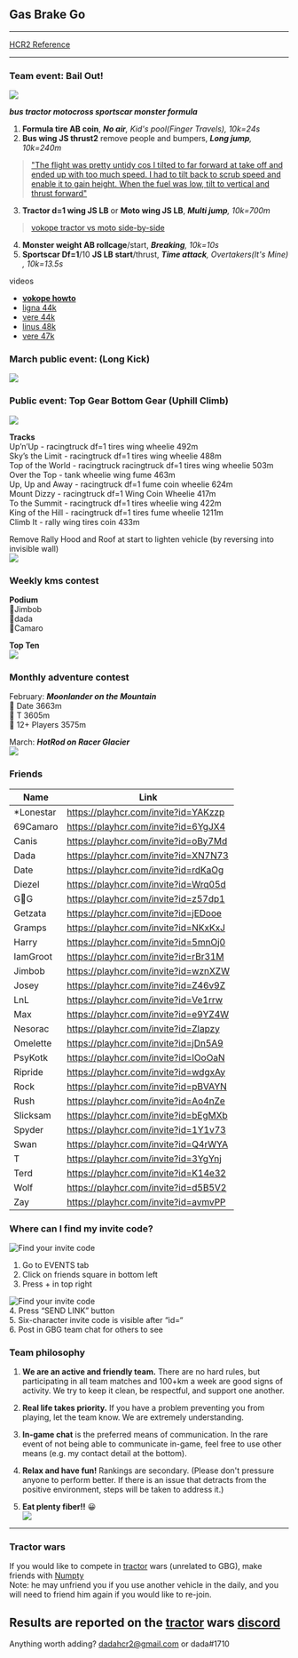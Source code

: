 ## Gas Brake Go   
***  
[HCR2 Reference](dadahcr2.github.io/hcr2)  
* * *  
### Team event: Bail Out!
![](https://cdn.discordapp.com/attachments/750874271022317678/815467200374636574/image0.png)

 ***bus tractor motocross sportscar monster formula***

1.  **Formula tire AB coin**,  _**No air**, Kid's pool(Finger Travels), 10k=24s_
2.  **Bus wing JS thrust2** remove people and bumpers,  _**Long jump**, 10k=240m_
   > ["The flight was pretty untidy cos I tilted to far forward at take off and ended up with too much speed. I had to tilt back to scrub speed and enable it to gain height. When the fuel was low, tilt to vertical and thrust forward"](https://cdn.discordapp.com/attachments/667836046733738080/815795280024829972/Hill_Climb_Racing_2_2021-03-01-16-51-18.mp4)
3.  **Tractor d=1 wing JS LB** or **Moto wing JS LB**,  _**Multi jump**, 10k=700m_
   > [vokope tractor vs moto side-by-side](https://youtu.be/4-Jmy4ejrJI)
4.  **Monster weight AB rollcage**/start, _**Breaking**, 10k=10s_
5.  **Sportscar Df=1**/10 **JS LB start**/thrust,  _**Time attack**, Overtakers(It's Mine) , 10k=13.5s_

videos
- [**vokope howto**](https://youtu.be/lf1tRm8KT6U)
- [ligna 44k](https://youtu.be/ZEMWWIsItsQ)
- [vere 44k](https://youtu.be/QC5Chv1YNcM)
- [linus 48k](https://youtu.be/fk-TQVRKD8M)
- [vere 47k](https://youtu.be/2Vyc-oSetV4)

### March public event: (Long Kick)
![](https://cdn.discordapp.com/attachments/750906124454330429/813553824345620480/image0.png)
### Public event: Top Gear Bottom Gear (Uphill Climb)
![](https://pbs.twimg.com/media/Eu_VUTJXAAc5Rxg.jpg:small)

**Tracks**  
Up’n’Up - racingtruck df=1 tires wing wheelie 492m   
Sky’s the Limit - racingtruck df=1 tires wing wheelie 488m   
Top of the World - racingtruck racingtruck df=1 tires wing wheelie 503m   
Over the Top -  tank wheelie wing fume 463m   
Up, Up and Away - racingtruck df=1 fume coin wheelie 624m  
Mount Dizzy - racingtruck df=1 Wing Coin Wheelie 417m  
To the Summit - racingtruck df=1 tires wheelie wing 422m  
King of the Hill - racingtruck df=1 tires fume wheelie 1211m  
Climb It - rally wing tires coin 433m   

Remove Rally Hood and Roof at start to lighten vehicle (by reversing into invisible wall)   
 ![](https://cdn.discordapp.com/attachments/638501746272108558/799221963687723038/image0.gif)

### Weekly kms contest  
**Podium**  
🥇Jimbob  
🥈dada   
🥉Camaro

**Top Ten**  
![](https://cdn.discordapp.com/attachments/777301191474282546/815781323167367188/image0.png)

### Monthly adventure contest  
February: ***Moonlander on the Mountain***  
🥇 Date 3663m  
🥈 T 3605m  
🥉 12+ Players 3575m

March: ***HotRod on Racer Glacier***  
![](https://cdn.discordapp.com/attachments/776132655192211478/815951591277461524/image0.gif)

### Friends

Name | Link
-- | --
*Lonestar | https://playhcr.com/invite?id=YAKzzp
69Camaro | https://playhcr.com/invite?id=6YgJX4
Canis | https://playhcr.com/invite?id=oBy7Md
Dada | https://playhcr.com/invite?id=XN7N73
Date | https://playhcr.com/invite?id=rdKaOg
Diezel | https://playhcr.com/invite?id=Wrq05d
G🐝G | https://playhcr.com/invite?id=z57dp1
Getzata | https://playhcr.com/invite?id=jEDooe
Gramps | https://playhcr.com/invite?id=NKxKxJ
Harry | https://playhcr.com/invite?id=5mnOj0
IamGroot | https://playhcr.com/invite?id=rBr31M
Jimbob | https://playhcr.com/invite?id=wznXZW
Josey | https://playhcr.com/invite?id=Z46v9Z
LnL | https://playhcr.com/invite?id=Ve1rrw
Max | https://playhcr.com/invite?id=e9YZ4W
Nesorac | https://playhcr.com/invite?id=Zlapzy
Omelette | https://playhcr.com/invite?id=jDn5A9
PsyKotk | https://playhcr.com/invite?id=IOoOaN
Ripride | https://playhcr.com/invite?id=wdgxAy
Rock | https://playhcr.com/invite?id=pBVAYN
Rush | https://playhcr.com/invite?id=Ao4nZe
Slicksam | https://playhcr.com/invite?id=bEgMXb
Spyder | https://playhcr.com/invite?id=1Y1v73
Swan | https://playhcr.com/invite?id=Q4rWYA
T | https://playhcr.com/invite?id=3YgYnj
Terd | https://playhcr.com/invite?id=K14e32
Wolf | https://playhcr.com/invite?id=d5B5V2
Zay | https://playhcr.com/invite?id=avmvPP

### Where can I find my invite code?
![Find your invite code](https://i.imgur.com/WiWRznr.jpg)
1. Go to EVENTS tab  
2. Click on friends square in bottom left 
3. Press + in top right

![Find your invite code](https://i.imgur.com/lw0A9k3.jpg)  
4. Press “SEND LINK” button    
5. Six-character invite code is visible after “id=“    
6. Post in GBG team chat for others to see
  
### Team philosophy
1. **We are an active and friendly team.** There are no hard rules, but participating in all team matches and 100+km a week are good signs of activity. We try to keep it clean, be respectful, and support one another. 

2. **Real life takes priority.** If you have a problem preventing you from playing, let the team know. We are extremely understanding.

3. **In-game chat** is the preferred means of communication. In the rare event of not being able to communicate in-game, feel free to use other means (e.g. my contact detail at the bottom).

4. **Relax and have fun!**  Rankings are secondary. (Please don't pressure anyone to perform better. If there is an issue that detracts from the positive environment, steps will be taken to address it.) 

5. **Eat plenty fiber!!** 😀  
![](https://cdn.discordapp.com/attachments/616461538978693141/739209195382898837/image0.jpg)

***  
### Tractor wars 
If you would like to compete in [tractor](https://rentry.co/hcr2vehicles#tractor) wars (unrelated to GBG), make friends with [Numpty](https://playhcr.com/invite?id=95Pyg5)  
Note: he may unfriend you if you use another vehicle in the daily, and you will need to friend him again if you would like to re-join. 

Results are reported on the [tractor](https://rentry.co/hcr2vehicles#tractor)  wars [discord](https://discord.gg/ND6avWY)  
---    
Anything worth adding?  dadahcr2@gmail.com or dada#1710

